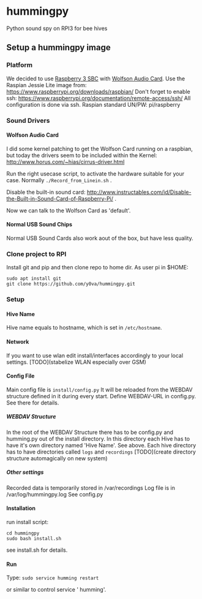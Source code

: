 # hummingpy
Python sound spy on RPI3 for bee hives 

## Setup a hummingpy image

### Platform
We decided to use [Raspberry 3 SBC](https://www.raspberrypi.org/products/raspberry-pi-3-model-b/) with [Wolfson Audio Card](https://www.element14.com/community/community/raspberry-pi/raspberry-pi-accessories/wolfson_pi).
Use the Raspian Jessie Lite image from: https://www.raspberrypi.org/downloads/raspbian/
Don't forget to enable ssh: https://www.raspberrypi.org/documentation/remote-access/ssh/
All configuration is done via ssh. Raspian standard UN/PW: pi/raspberry

### Sound Drivers
#### Wolfson Audio Card
I did some kernel patching to get the Wolfson Card running on a raspbian, but today the drivers seem to be included within the Kernel: http://www.horus.com/~hias/cirrus-driver.html

Run the right usecase script, to activate the hardware suitable for your case. Normally `./Record_from_Linein.sh` .

Disable the built-in sound card: http://www.instructables.com/id/Disable-the-Built-in-Sound-Card-of-Raspberry-Pi/ .

Now we can talk to the Wolfson Card as 'default'.

#### Normal USB Sound Chips
Normal USB Sound Cards also work aout of the box, but have less quality.

### Clone project to RPI
Install git and pip and then clone repo to home dir.
As user pi in $HOME:
```
sudo apt install git
git clone https://github.com/y0va/hummingpy.git
```

### Setup 
#### Hive Name
Hive name equals to hostname, which is set in `/etc/hostname`.
#### Network
If you want to use wlan edit install/interfaces accordingly to your local settings. [TODO](stabelize WLAN especially over GSM)
#### Config File
Main config file is `install/config.py`
It will be reloaded from the WEBDAV structure defined in it during every start.
Define WEBDAV-URL in config.py. See there for details.
##### WEBDAV Structure
In the root of the WEBDAV Structure there has to be config.py and humming.py out of the install directory.
In this directory each Hive has to have it's own directory named 'Hive Name'. See above. Each hive directory has to have directories called `logs` and `recordings`
[TODO](create directory structure automagically on new system)
##### Other settings
Recorded data is temporarily stored in /var/recordings
Log file is in /var/log/hummingpy.log
See config.py

#### Installation
run install script: 
```
cd hummingpy
sudo bash install.sh
```
see install.sh for details.

#### Run
Type:
`sudo service humming restart`

or similar to control service ' humming'.


